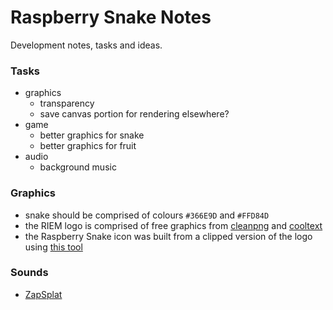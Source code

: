 Raspberry Snake Notes
=====================

Development notes, tasks and ideas.

### Tasks

 - graphics
    - transparency
    - save canvas portion for rendering elsewhere?
 - game
    - better graphics for snake
    - better graphics for fruit
 - audio
    - background music

### Graphics

 - snake should be comprised of colours `#366E9D` and `#FFD84D`
 - the RIEM logo is comprised of free graphics from [cleanpng](https://www.cleanpng.com) and [cooltext](https://cooltext.com)
 - the Raspberry Snake icon was built from a clipped version of the logo using [this tool](https://hnet.com/png-to-ico/)

### Sounds

 - [ZapSplat](www.zapsplat.com)